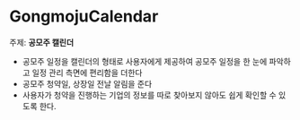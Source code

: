 # GongmojuCalendar
주제: **공모주 캘린더**

- 공모주 일정을 캘린더의 형태로 사용자에게 제공하여 공모주 일정을 한 눈에 파악하고 일정 관리 측면에 편리함을 더한다
- 공모주 청약일, 상장일  전날 알림을 준다
- 사용자가 청약을 진행하는 기업의 정보를 따로 찾아보지 않아도 쉽게 확인할 수 있도록 한다.
